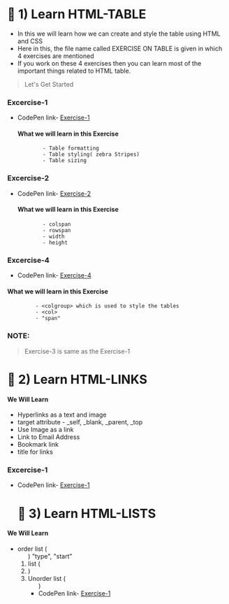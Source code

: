 

<h1> 📘 1) Learn HTML-TABLE</h1>

- In this we will learn how we can create and style the table using HTML and CSS
- Here in this, the file name called EXERCISE ON TABLE is given in which 4 exercises are mentioned
- If you work on these 4 exercises then you can learn most of the important things related to HTML table.

> Let's Get Started

### Excercise-1
- CodePen link- [Exercise-1](https://codepen.io/vinayak9669/pen/BaGLxqN)

  ####  What we will learn in this Exercise
              - Table formatting
              - Table styling( zebra Stripes)
              - Table sizing

### Excercise-2
- CodePen link- [Exercise-2](https://codepen.io/vinayak9669/pen/zYMKLGO)

   ####  What we will learn in this Exercise
              - colspan
              - rowspan
              - width
              - height

### Excercise-4
- CodePen link- [Exercise-4](https://codepen.io/vinayak9669/pen/mdQrjzL)

 ####  What we will learn in this Exercise
             - <colgroup> which is used to style the tables
             - <col>
             - "span"

### NOTE:
> Exercise-3 is same as the Exercise-1


<h1> 📘 2) Learn HTML-LINKS</h1>

   #### We Will Learn
  - Hyperlinks as a text and image
  - target attribute
                 - _self, _blank, _parent, _top
  - Use Image as a link
  - Link to Email Address
  - Bookmark link
  - title for links

### Excercise-1
- CodePen link- [Exercise-1](https://codepen.io/vinayak9669/pen/LYXbNNa)

  <h1> 📘 3) Learn HTML-LISTS</h1>
 #### We Will Learn
- order list (<ol>) "type", "start"
- list (<li>)
- Unorder list (<ul>)
- CodePen link- [Exercise-1](https://codepen.io/vinayak9669/pen/xxQREOL)

 
